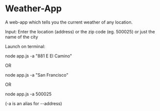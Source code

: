 # Weather-App
A web-app which tells you the current weather of any location.

Input:
Enter the location (address) or the zip code (eg. 500025) or just the name of the city

Launch on terminal:

node app.js -a "881 E El Camino"

OR

node app.js -a "San Francisco"

OR

node app.js -a 500025

(-a is an alias for --address)
